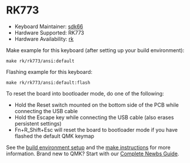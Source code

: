 # RK773

* Keyboard Maintainer: [sdk66](https://github.com/sdk66)
* Hardware Supported: RK773
* Hardware Availability: [rk](http://www.rkgaming.com)

Make example for this keyboard (after setting up your build environment):

    make rk/rk773/ansi:default
        
Flashing example for this keyboard:

    make rk/rk773/ansi:default:flash

To reset the board into bootloader mode, do one of the following:

* Hold the Reset switch mounted on the bottom side of the PCB while connecting the USB cable
* Hold the Escape key while connecting the USB cable (also erases persistent settings)
* Fn+R_Shift+Esc will reset the board to bootloader mode if you have flashed the default QMK keymap

See the [build environment setup](https://docs.qmk.fm/#/getting_started_build_tools) and the [make instructions](https://docs.qmk.fm/#/getting_started_make_guide) for more information. Brand new to QMK? Start with our [Complete Newbs Guide](https://docs.qmk.fm/#/newbs).

